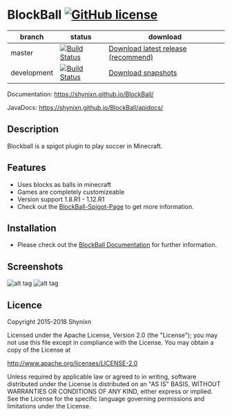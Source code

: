 # BlockBall [![GitHub license](https://img.shields.io/badge/license-Apache%20License%202.0-blue.svg)](https://raw.githubusercontent.com/Shynixn/BlockBall/master/LICENSE)

| branch        | status        | download      |
| ------------- | --------------| --------------| 
| master        | [![Build Status](https://travis-ci.org/Shynixn/BlockBall.svg?branch=master)](https://travis-ci.org/Shynixn/BlockBall) |[Download latest release (recommend)](https://github.com/Shynixn/BlockBall/releases)|
| development   | [![Build Status](https://travis-ci.org/Shynixn/BlockBall.svg?branch=development)](https://travis-ci.org/Shynixn/BlockBall) | [Download snapshots](https://oss.sonatype.org/content/repositories/snapshots/com/github/shynixn/blockball/blockball-bukkit-plugin/) |

Documentation:  https://shynixn.github.io/BlockBall/

JavaDocs: https://shynixn.github.io/BlockBall/apidocs/

## Description
Blockball is a spigot plugin to play soccer in Minecraft.

## Features

* Uses blocks as balls in minecraft
* Games are completely customizeable
* Version support 1.8.R1 - 1.12.R1
* Check out the [BlockBall-Spigot-Page](https://www.spigotmc.org/resources/15320/) to get more information. 

## Installation

* Please check out the [BlockBall Documentation](https://shynixn.github.io/BlockBall/) for further information.

## Screenshots

![alt tag](http://www.mediafire.com/convkey/3383/6zhpiiijhk022s5zg.jpg)
![alt tag](http://www.mediafire.com/convkey/a253/ur76bhb6doccomvzg.jpg)

## Licence

Copyright 2015-2018 Shynixn

Licensed under the Apache License, Version 2.0 (the "License");
you may not use this file except in compliance with the License.
You may obtain a copy of the License at

   http://www.apache.org/licenses/LICENSE-2.0

Unless required by applicable law or agreed to in writing, software
distributed under the License is distributed on an "AS IS" BASIS,
WITHOUT WARRANTIES OR CONDITIONS OF ANY KIND, either express or implied.
See the License for the specific language governing permissions and
limitations under the License.
